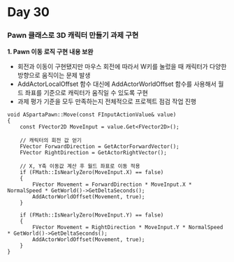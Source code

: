 # Day 30

### Pawn 클래스로 3D 캐릭터 만들기 과제 구현

**1. Pawn 이동 로직 구현 내용 보완**

- 회전과 이동이 구현됐지만 마우스 회전에 따라서 W키를 눌렀을 때 캐릭터가 다양한 방향으로 움직이는 문제 발생
- AddActorLocalOffset 함수 대신에 AddActorWorldOffset 함수를 사용해서 월드 좌표를 기준으로 캐릭터가 움직일 수 있도록 구현
- 과제 평가 기준을 모두 만족하는지 전체적으로 프로젝트 점검 작업 진행

```
void ASpartaPawn::Move(const FInputActionValue& value)
{
	const FVector2D MoveInput = value.Get<FVector2D>();

	// 캐릭터의 회전 값 얻기
	FVector ForwardDirection = GetActorForwardVector();
	FVector RightDirection = GetActorRightVector();

	// X, Y축 이동값 계산 후 월드 좌표로 이동 적용
	if (FMath::IsNearlyZero(MoveInput.X) == false)
	{
		FVector Movement = ForwardDirection * MoveInput.X * NormalSpeed * GetWorld()->GetDeltaSeconds();
		AddActorWorldOffset(Movement, true);
	}

	if (FMath::IsNearlyZero(MoveInput.Y) == false)
	{
		FVector Movement = RightDirection * MoveInput.Y * NormalSpeed * GetWorld()->GetDeltaSeconds();
		AddActorWorldOffset(Movement, true);
	}
}
```

